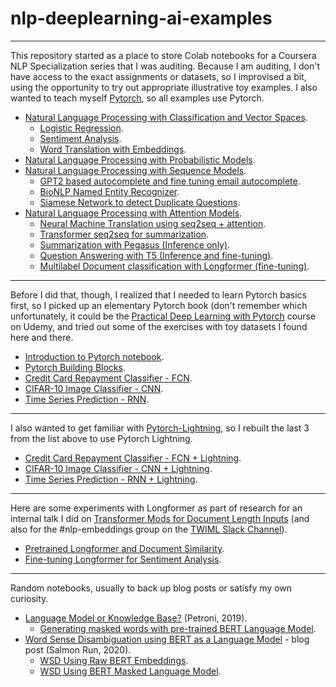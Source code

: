 # nlp-deeplearning-ai-examples

---
This repository started as a place to store Colab notebooks for a Coursera NLP Specialization series that I was auditing. Because I am auditing, I don't have access to the exact assignments or datasets, so I improvised a bit, using the opportunity to try out appropriate illustrative toy examples. I also wanted to teach myself [Pytorch](https://pytorch.org/), so all examples use Pytorch.

* [Natural Language Processing with Classification and Vector Spaces](https://www.coursera.org/learn/classification-vector-spaces-in-nlp/home/welcome).
  * [Logistic Regression](01_01_logistic_regression.ipynb).
  * [Sentiment Analysis](01_01b_lstm_sentiment_analysis.ipynb).
  * [Word Translation with Embeddings](01_04_word_translation.ipynb).
* [Natural Language Processing with Probabilistic Models](https://www.coursera.org/learn/probabilistic-models-in-nlp/home/welcome).
* [Natural Language Processing with Sequence Models](https://www.coursera.org/learn/sequence-models-in-nlp/home/welcome).
  * [GPT2 based autocomplete and fine tuning email autocomplete](03_02_lm_autocomplete.ipynb).
  * [BioNLP Named Entity Recognizer](03_03_tx_bionlp_ner.ipynb).
  * [Siamese Network to detect Duplicate Questions](03_04_siamese_network.ipynb).
* [Natural Language Processing with Attention Models](https://www.coursera.org/learn/attention-models-in-nlp/home/welcome).
  * [Neural Machine Translation using seq2seq + attention](04_01_nmt_seq2seq_attn).
  * [Transformer seq2seq for summarization](04_02_tx_seq2seq_summarizer.ipynb).
  * [Summarization with Pegasus (Inference only)](04_02a_pegasus_summarizer.ipynb).
  * [Question Answering with T5 (Inference and fine-tuning)](04_03_t5_qanda.ipynb).
  * [Multilabel Document classification with Longformer (fine-tuning)](04_04_longformer_multilabel.ipynb).

---
Before I did that, though, I realized that I needed to learn Pytorch basics first, so I picked up an elementary Pytorch book (don't remember which unfortunately, it could be the [Practical Deep Learning with Pytorch](https://www.udemy.com/course/practical-deep-learning-with-pytorch/) course on Udemy, and tried out some of the exercises with toy datasets I found here and there.

* [Introduction to Pytorch notebook](x1_intro.ipynb).
* [Pytorch Building Blocks](x2_building_blocks.ipynb).
* [Credit Card Repayment Classifier - FCN](x3_classification.ipynb).
* [CIFAR-10 Image Classifier - CNN](x4_cnn.ipynb).
* [Time Series Prediction - RNN](x6_rnn.ipynb).

---
I also wanted to get familiar with [Pytorch-Lightning](https://www.pytorchlightning.ai/), so I rebuilt the last 3 from the list above to use Pytorch Lightning.

* [Credit Card Repayment Classifier - FCN + Lightning](xl3_classification.ipynb).
* [CIFAR-10 Image Classifier - CNN + Lightning](xl4_cnn.ipynb).
* [Time Series Prediction - RNN + Lightning](xl6_rnn.ipynb).

---
Here are some experiments with Longformer as part of research for an internal talk I did on [Transformer Mods for Document Length Inputs](https://www2.slideshare.net/sujitpal/transformer-mods-for-document-length-inputs) (and also for the #nlp-embeddings group on the [TWIML Slack Channel](twimlai.slack.com)).

* [Pretrained Longformer and Document Similarity](lf1_longformer_pretrained.ipynb).
* [Fine-tuning Longformer for Sentiment Analysis](lf2_longformer_sentiment_training.ipynb).

---
Random notebooks, usually to back up blog posts or satisfy my own curiosity.

* [Language Model or Knowledge Base?](https://arxiv.org/pdf/1909.01066.pdf) (Petroni, 2019).
  * [Generating masked words with pre-trained BERT Language Model](arxiv_1909_01066_lm_as_kb.ipynb).
* [Word Sense Disambiguation using BERT as a Language Model](https://sujitpal.blogspot.com/2020/11/word-sense-disambiguation-using-bert-as.html) - blog post (Salmon Run, 2020).
  * [WSD Using Raw BERT Embeddings](blog_tds_fd905cb22df7_bert_embeddings_wsd.ipynb).
  * [WSD Using BERT Masked Language Model](blog_tds_fd905cb22df7_bert_mlm_wsd.ipynb).
